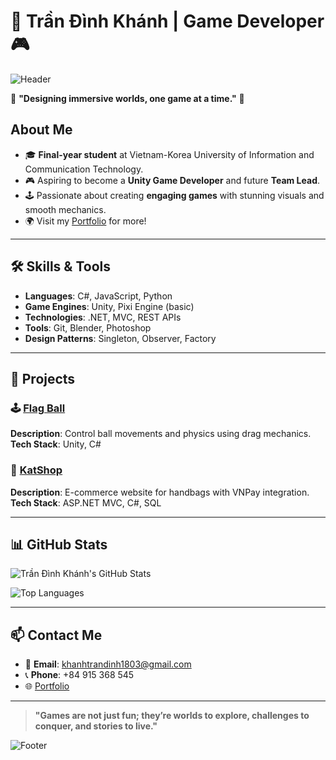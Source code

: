 # 👾 Trần Đình Khánh | Game Developer 🎮  

![Header](https://i.imgur.com/dgF2Tmg.gif)

🌟 **"Designing immersive worlds, one game at a time."** 🌟  

## About Me
- 🎓 **Final-year student** at Vietnam-Korea University of Information and Communication Technology.
- 🎮 Aspiring to become a **Unity Game Developer** and future **Team Lead**.
- 🕹️ Passionate about creating **engaging games** with stunning visuals and smooth mechanics.
- 🌍 Visit my [Portfolio](https://dinhkhanh1803.github.io/portfolio) for more!

---

## 🛠️ Skills & Tools  
- **Languages**: C#, JavaScript, Python  
- **Game Engines**: Unity, Pixi Engine (basic)  
- **Technologies**: .NET, MVC, REST APIs  
- **Tools**: Git, Blender, Photoshop  
- **Design Patterns**: Singleton, Observer, Factory  

---

## 🌟 Projects  
### 🕹️ [Flag Ball](https://github.com/dinhkhanh1803/flag-ball)
**Description**: Control ball movements and physics using drag mechanics.  
**Tech Stack**: Unity, C#  

### 👜 [KatShop](https://github.com/dinhkhanh1803/katshop)
**Description**: E-commerce website for handbags with VNPay integration.  
**Tech Stack**: ASP.NET MVC, C#, SQL  

---

## 📊 GitHub Stats  

![Trần Đình Khánh's GitHub Stats](https://github-readme-stats.vercel.app/api?username=dinhkhanh123&show_icons=true&theme=radical)

![Top Languages](https://github-readme-stats.vercel.app/api/top-langs/?username=dinhkhanh123&layout=compact&theme=radical)

---

## 📫 Contact Me  
- 📧 **Email**: [khanhtrandinh1803@gmail.com](mailto:khanhtrandinh1803@gmail.com)  
- 📞 **Phone**: +84 915 368 545  
- 🌐 [Portfolio](https://dinhkhanh1803.github.io/portfolio)  

---

> **"Games are not just fun; they’re worlds to explore, challenges to conquer, and stories to live."**

![Footer](https://i.imgur.com/z25G8bo.gif)
